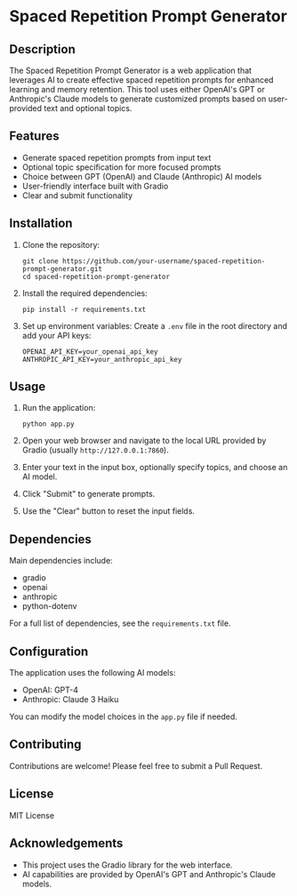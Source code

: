 # Spaced Repetition Prompt Generator

## Description

The Spaced Repetition Prompt Generator is a web application that leverages AI to create effective spaced repetition prompts for enhanced learning and memory retention. This tool uses either OpenAI's GPT or Anthropic's Claude models to generate customized prompts based on user-provided text and optional topics.

## Features

- Generate spaced repetition prompts from input text
- Optional topic specification for more focused prompts
- Choice between GPT (OpenAI) and Claude (Anthropic) AI models
- User-friendly interface built with Gradio
- Clear and submit functionality

## Installation

1. Clone the repository:
   ```
   git clone https://github.com/your-username/spaced-repetition-prompt-generator.git
   cd spaced-repetition-prompt-generator
   ```

2. Install the required dependencies:
   ```
   pip install -r requirements.txt
   ```

3. Set up environment variables:
   Create a `.env` file in the root directory and add your API keys:
   ```
   OPENAI_API_KEY=your_openai_api_key
   ANTHROPIC_API_KEY=your_anthropic_api_key
   ```

## Usage

1. Run the application:
   ```
   python app.py
   ```

2. Open your web browser and navigate to the local URL provided by Gradio (usually `http://127.0.0.1:7860`).

3. Enter your text in the input box, optionally specify topics, and choose an AI model.

4. Click "Submit" to generate prompts.

5. Use the "Clear" button to reset the input fields.

## Dependencies

Main dependencies include:
- gradio
- openai
- anthropic
- python-dotenv

For a full list of dependencies, see the `requirements.txt` file.

## Configuration

The application uses the following AI models:
- OpenAI: GPT-4
- Anthropic: Claude 3 Haiku

You can modify the model choices in the `app.py` file if needed.

## Contributing

Contributions are welcome! Please feel free to submit a Pull Request.

## License

MIT License

## Acknowledgements

- This project uses the Gradio library for the web interface.
- AI capabilities are provided by OpenAI's GPT and Anthropic's Claude models.